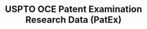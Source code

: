 ---
layout: default
bigquery: https://console.cloud.google.com/bigquery?p=patents-public-data&d=uspto_oce_pair&page=dataset
citation: 'Graham, S. Marco, A., and Miller, A. (2015). “The USPTO Patent Examination
  Research Dataset: A Window on the Process of Patent Examination.”'
contributors: Graham, S. Marco, A., Miller, A.
cost: None
description: The latest version of PatEx (referred to below as the 2020 release) contains
  detailed information on nearly 11.9 million publicly-viewable provisional and non-provisional
  patent applications to the USPTO and over 4.6 million Patent Cooperation Treaty
  (PCT) applications. It is based on data that OCE downloaded from the Patent Examination
  Data System (PEDS) in April, 2021. The PEDS data are sourced from Public PAIR. The
  first time that OCE used PEDS as the basis of PatEx was for the 2019 release. We
  took the PEDS data and organized it into the familiar PatEx data files, which are
  based on the organization of the Public PAIR portal. The data files include information
  on each application’s characteristics, prosecution history, continuation history,
  claims of foreign priority, patent term adjustment history, publication history,
  and correspondence address information.
documentation: 'For the 2019 and later releases, new technical documentation is available
  https://www.uspto.gov/sites/default/files/documents/PatEx-2019-Technical-Doc.pdf


  A document describing the 2014-2017 data sets is available and can be cited as:
  Graham, Stuart J.H. and Marco, Alan C. and Miller, Richard, The USPTO Patent Examination
  Research Dataset: A Window on the Process of Patent Examination (November 30, 2015).
  Available at SSRN: https://ssrn.com/abstract=2702637.'
last_edit: Mon, 04 Apr 2022 19:06:22 GMT
location: https://www.uspto.gov/ip-policy/economic-research/research-datasets/patent-examination-research-dataset-public-pair
maintained_by: EconomicsData@uspto.gov
related_publications: https://ssrn.com/abstract=29956744, https://ssrn.com/abstract=2702637
schema_fields: '[''event_description'', ''application_type'', ''event_code'', ''parent_filing_date'',
  ''correspondence_country_code'', ''foreign_parent_date'', ''application_number'',
  ''uspc_class'', ''uspc_subclass'', ''examiner_name_middle'', ''examiner_art_unit'',
  ''examiner_id'', ''wipo_pub_date'', ''correspondence_region_code'', ''child_application_number'',
  ''examiner_name_first'', ''examiner_name_last'', ''correspondence_region_name'',
  ''continuation_type'', ''status_description'', ''filing_date'', ''correspondence_street_line_2'',
  ''status_code'', ''correspondence_postal_code'', ''correspondence_country_name'',
  ''foreign_parent_id'', ''inventor_region_code'', ''disposal_type'', ''patent_issue_date'',
  ''atty_docket_number'', ''abandon_date'', ''patent_number'', ''application_number_pair'',
  ''parent_country'', ''sequence_number'', ''parent_country_code'', ''inventor_address_type'',
  ''file_location'', ''inventor_name_middle'', ''inventor_name_first'', ''inventor_rank'',
  ''child_filing_date'', ''parent_application_number'', ''inventor_name_last'', ''inventor_country_code'',
  ''inventor_country_name'', ''appl_status_code'', ''small_entity_indicator'', ''appl_status_date'',
  ''wipo_pub_number'', ''invention_title'', ''aia_first_to_file'', ''recorded_date'',
  ''customer_number'', ''earliest_pgpub_number'', ''correspondence_name_line_2'',
  ''earliest_pgpub_date'', ''confirm_number'', ''correspondence_street_line_1'', ''correspondence_city'',
  ''file_location_date'', ''invention_subject_matter'', ''correspondence_name_line_1'']'
shortname: patex
tags:
- patents
- legal
- history
terms_of_use: 'USPTO’s online databases are not designed or intended to be a source
  for bulk downloads of USPTO data when accessed through the website’s interfaces.
  Individuals, companies, IP addresses, or blocks of IP addresses who, in effect,
  deny or decrease service by generating unusually high numbers of database accesses
  (searches, pages, or hits), whether generated manually or in an automated fashion,
  may be denied access to USPTO servers without notice.


  Bulk data products may be separately obtained from the USPTO, either for free or
  at the cost of dissemination. For details, see information on Electronic Bulk Data
  Products: https://www.uspto.gov/learning-and-resources/electronic-bulk-data-products'
title: USPTO OCE Patent Examination Research Data (PatEx)
uuid: 4342caa7-23af-420c-b2f6-6088f133df6a
---